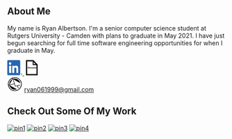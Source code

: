 ## About Me
My name is Ryan Albertson. I'm a senior computer science student at Rutgers University - Camden with plans to graduate in May 2021.
I have just begun searching for full time software engineering opportunities for when I graduate in May.

<a href="https://www.linkedin.com/in/ryanalbertson1"> <img src="./resources/icons/linkedInIcon.png" width="35" height="35"> </a>
<a href="https://drive.google.com/file/d/1D8cpX5QV3jd9ZyRw1-R0wzfRcd61JdaU/view?usp=sharing"> <img src="./resources/icons/resumeIcon.png" width="35" height="35"> </a>
<br>
<img src="./resources/icons/emailIcon.png" width="35" height="35"> ryan061999@gmail.com


## Check Out Some Of My Work
[![pin1](https://github-readme-stats.vercel.app/api/pin/?username=ryanalbertson&repo=Algorithm_Visualizer)](https://github.com/ryanalbertson/Algorithm_Visualizer)
[![pin2](https://github-readme-stats.vercel.app/api/pin/?username=ryanalbertson&repo=COS226_Princeton_University)](https://github.com/ryanalbertson/COS226_Princeton_University)
[![pin3](https://github-readme-stats.vercel.app/api/pin/?username=ryanalbertson&repo=Ordinary_Least_Squares_Regression)](https://github.com/ryanalbertson/Ordinary_Least_Squares_Regression)
[![pin4](https://github-readme-stats.vercel.app/api/pin/?username=ryanalbertson&repo=Classifying_New_York_City_Subway_Stations)](https://github.com/ryanalbertson/Classifying_New_York_City_Subway_Stations)
